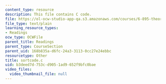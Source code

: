 ```yaml
---
content_type: resource
description: This file contains C code.
file: https://ol-ocw-studio-app-qa.s3.amazonaws.com/courses/6-895-theory-of-parallel-systems-sma-5509-fall-2003/b3deed7d753cd9051ad9652f9bfc0bae_sortcode.c
file_type: text/plain
learning_resource_types:
- Readings
ocw_type: OCWFile
parent_title: Readings
parent_type: CourseSection
parent_uid: 168b835a-d6fc-24a3-3113-0cc27e24ebbc
resourcetype: Other
title: sortcode.c
uid: b3deed7d-753c-d905-1ad9-652f9bfc0bae
video_files:
  video_thumbnail_file: null
---
```


